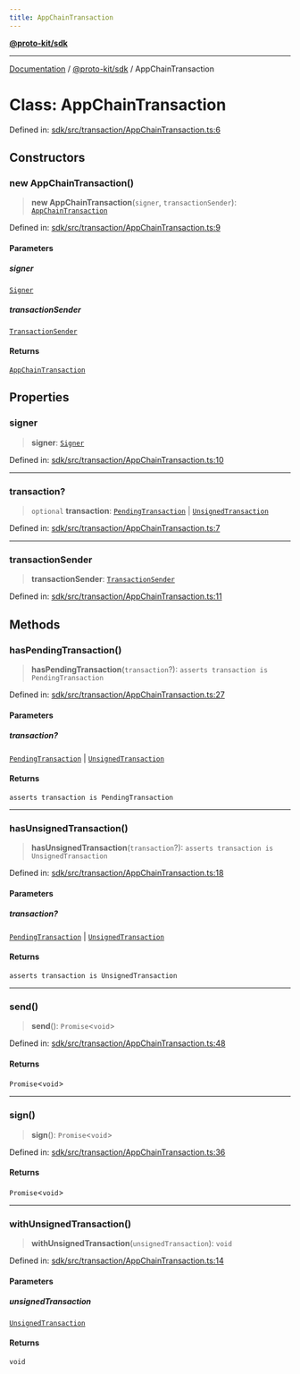 ```yaml
---
title: AppChainTransaction
---
```


[**@proto-kit/sdk**](../README.md)

***

[Documentation](../../../README.md) / [@proto-kit/sdk](../README.md) / AppChainTransaction

# Class: AppChainTransaction

Defined in: [sdk/src/transaction/AppChainTransaction.ts:6](https://github.com/proto-kit/framework/blob/28efa802e3737fc3b77339148b307ef7246f3ef1/packages/sdk/src/transaction/AppChainTransaction.ts#L6)

## Constructors

### new AppChainTransaction()

> **new AppChainTransaction**(`signer`, `transactionSender`): [`AppChainTransaction`](AppChainTransaction.md)

Defined in: [sdk/src/transaction/AppChainTransaction.ts:9](https://github.com/proto-kit/framework/blob/28efa802e3737fc3b77339148b307ef7246f3ef1/packages/sdk/src/transaction/AppChainTransaction.ts#L9)

#### Parameters

##### signer

[`Signer`](../interfaces/Signer.md)

##### transactionSender

[`TransactionSender`](../interfaces/TransactionSender.md)

#### Returns

[`AppChainTransaction`](AppChainTransaction.md)

## Properties

### signer

> **signer**: [`Signer`](../interfaces/Signer.md)

Defined in: [sdk/src/transaction/AppChainTransaction.ts:10](https://github.com/proto-kit/framework/blob/28efa802e3737fc3b77339148b307ef7246f3ef1/packages/sdk/src/transaction/AppChainTransaction.ts#L10)

***

### transaction?

> `optional` **transaction**: [`PendingTransaction`](../../sequencer/classes/PendingTransaction.md) \| [`UnsignedTransaction`](../../sequencer/classes/UnsignedTransaction.md)

Defined in: [sdk/src/transaction/AppChainTransaction.ts:7](https://github.com/proto-kit/framework/blob/28efa802e3737fc3b77339148b307ef7246f3ef1/packages/sdk/src/transaction/AppChainTransaction.ts#L7)

***

### transactionSender

> **transactionSender**: [`TransactionSender`](../interfaces/TransactionSender.md)

Defined in: [sdk/src/transaction/AppChainTransaction.ts:11](https://github.com/proto-kit/framework/blob/28efa802e3737fc3b77339148b307ef7246f3ef1/packages/sdk/src/transaction/AppChainTransaction.ts#L11)

## Methods

### hasPendingTransaction()

> **hasPendingTransaction**(`transaction`?): `asserts transaction is PendingTransaction`

Defined in: [sdk/src/transaction/AppChainTransaction.ts:27](https://github.com/proto-kit/framework/blob/28efa802e3737fc3b77339148b307ef7246f3ef1/packages/sdk/src/transaction/AppChainTransaction.ts#L27)

#### Parameters

##### transaction?

[`PendingTransaction`](../../sequencer/classes/PendingTransaction.md) | [`UnsignedTransaction`](../../sequencer/classes/UnsignedTransaction.md)

#### Returns

`asserts transaction is PendingTransaction`

***

### hasUnsignedTransaction()

> **hasUnsignedTransaction**(`transaction`?): `asserts transaction is UnsignedTransaction`

Defined in: [sdk/src/transaction/AppChainTransaction.ts:18](https://github.com/proto-kit/framework/blob/28efa802e3737fc3b77339148b307ef7246f3ef1/packages/sdk/src/transaction/AppChainTransaction.ts#L18)

#### Parameters

##### transaction?

[`PendingTransaction`](../../sequencer/classes/PendingTransaction.md) | [`UnsignedTransaction`](../../sequencer/classes/UnsignedTransaction.md)

#### Returns

`asserts transaction is UnsignedTransaction`

***

### send()

> **send**(): `Promise`\<`void`\>

Defined in: [sdk/src/transaction/AppChainTransaction.ts:48](https://github.com/proto-kit/framework/blob/28efa802e3737fc3b77339148b307ef7246f3ef1/packages/sdk/src/transaction/AppChainTransaction.ts#L48)

#### Returns

`Promise`\<`void`\>

***

### sign()

> **sign**(): `Promise`\<`void`\>

Defined in: [sdk/src/transaction/AppChainTransaction.ts:36](https://github.com/proto-kit/framework/blob/28efa802e3737fc3b77339148b307ef7246f3ef1/packages/sdk/src/transaction/AppChainTransaction.ts#L36)

#### Returns

`Promise`\<`void`\>

***

### withUnsignedTransaction()

> **withUnsignedTransaction**(`unsignedTransaction`): `void`

Defined in: [sdk/src/transaction/AppChainTransaction.ts:14](https://github.com/proto-kit/framework/blob/28efa802e3737fc3b77339148b307ef7246f3ef1/packages/sdk/src/transaction/AppChainTransaction.ts#L14)

#### Parameters

##### unsignedTransaction

[`UnsignedTransaction`](../../sequencer/classes/UnsignedTransaction.md)

#### Returns

`void`

